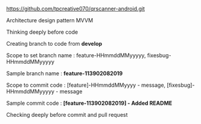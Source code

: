 https://github.com/tpcreative070/qrscanner-android.git

Architecture design pattern MVVM

Thinking deeply before code

Creating branch to code from **develop**

Scope to set branch name : feature-HHmmddMMyyyyy, fixesbug-HHmmddMMyyyyy

Sample branch name : **feature-113902082019**

Scope to commit code : [feature]-HHmmddMMyyyy - message, [fixesbug]-HHmmddMMyyyyy - message

Sample commit code : **[feature-113902082019] - Added README**

Checking deeply before commit and pull request
